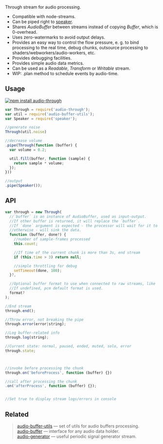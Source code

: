 Through stream for audio processing.

* Compatible with node-streams.
* Can be piped right to [speaker](https://npmjs.org/package/speaker).
* Shares _AudioBuffer_ between streams instead of copying _Buffer_, which is 0-overhead.
* Uses zero-watermarks to avoid output delays.
* Provides an easy way to control the flow pressure, e. g. to bind processing to the real time, debug chunks, outsource processing to shaders/webworkers/audio-workers, etc.
* Provides debugging facilities.
* Provides simple audio data metrics.
* Can be used as a _Readable_, _Transform_ or _Writable_ stream.
* WIP: .plan method to schedule events by audio-time.


## Usage

[![npm install audio-through](https://nodei.co/npm/audio-through.png?mini=true)](https://npmjs.org/package/audio-through/)

```js
var Through = require('audio-through');
var util = require('audio-buffer-utils');
var Speaker = require('speaker');

//generate noise
Through(util.noise)

//decrease volume
.pipe(Through(function (buffer) {
  var volume = 0.2;

  util.fill(buffer, function (sample) {
    return sample * volume;
  });
}))

//output
.pipe(Speaker());
```

## API

```js
var through = new Through(
  //`buffer` is an instance of AudioBuffer, used as input-output.
  //If other buffer is returned, it will replace the `buffer`.
  //If `done` argument is expected - the processor will wait for it to be executed,
  //otherwise - will sink the data.
  function (buffer, done?) {
    //number of sample-frames processed
    this.count;

    //If time of the current chunk is more than 3s, end stream
    if (this.time > 3) return null;

    //simple throttling for debug
    setTimeout(done, 100);
  }?,

  //Optional buffer format to use when connected to raw streams, like `node-speaker`.
  //If undefined, pcm default format is used.
  format?
);

//End stream
through.end();

//Throw error, not breaking the pipe
through.error(error|string);

//Log buffer-related info
through.log(string);

//Current state: normal, paused, ended, muted, solo, error
through.state;



//invoke before processing the chunk
through.on('beforeProcess', function (buffer) {})

//call after processing the chunk
.on('afterProcess', function (buffer) {});


//Set true to display stream logs/errors in console
```

## Related

> [audio-buffer-utils](https://npmjs.org/package/audio-buffer-utils) — set of utils for audio buffers processing.<br/>
> [audio-buffer](https://github.com/audio-lab/buffer) — interface for any audio data holder.<br/>
> [audio-generator](https://github.com/audio-lab/audio-generator) — useful periodic signal generator stream.